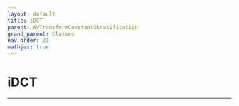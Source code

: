 ```yaml
---
layout: default
title: iDCT
parent: WVTransformConstantStratification
grand_parent: Classes
nav_order: 21
mathjax: true
---
```


#  iDCT




---

